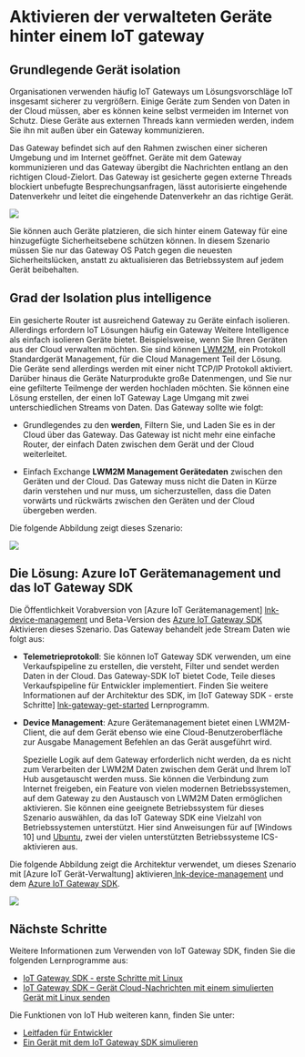<properties
 pageTitle="Aktivieren der verwalteten Geräte hinter ein Gateway IoT | Microsoft Azure"
 description="Anleitungen Thema über einen IoT Gateway erstellt, mit dem IoT Gateway SDK sowie Geräte von IoT Hub verwaltet werden."
 services="iot-hub"
 documentationCenter=""
 authors="chipalost"
 manager="timlt"
 editor=""/>

<tags
 ms.service="iot-hub"
 ms.devlang="na"
 ms.topic="article"
 ms.tgt_pltfrm="na"
 ms.workload="na"
 ms.date="04/29/2016"
 ms.author="cstreet"/>
 
# <a name="enable-managed-devices-behind-an-iot-gateway"></a>Aktivieren der verwalteten Geräte hinter einem IoT gateway

## <a name="basic-device-isolation"></a>Grundlegende Gerät isolation

Organisationen verwenden häufig IoT Gateways um Lösungsvorschläge IoT insgesamt sicherer zu vergrößern. Einige Geräte zum Senden von Daten in der Cloud müssen, aber es können keine selbst vermeiden im Internet von Schutz. Diese Geräte aus externen Threads kann vermieden werden, indem Sie ihn mit außen über ein Gateway kommunizieren.

Das Gateway befindet sich auf den Rahmen zwischen einer sicheren Umgebung und im Internet geöffnet. Geräte mit dem Gateway kommunizieren und das Gateway übergibt die Nachrichten entlang an den richtigen Cloud-Zielort. Das Gateway ist gesicherte gegen externe Threads blockiert unbefugte Besprechungsanfragen, lässt autorisierte eingehende Datenverkehr und leitet die eingehende Datenverkehr an das richtige Gerät.

![][1]

Sie können auch Geräte platzieren, die sich hinter einem Gateway für eine hinzugefügte Sicherheitsebene schützen können. In diesem Szenario müssen Sie nur das Gateway OS Patch gegen die neuesten Sicherheitslücken, anstatt zu aktualisieren das Betriebssystem auf jedem Gerät beibehalten.

## <a name="isolation-plus-intelligence"></a>Grad der Isolation plus intelligence

Ein gesicherte Router ist ausreichend Gateway zu Geräte einfach isolieren. Allerdings erfordern IoT Lösungen häufig ein Gateway Weitere Intelligence als einfach isolieren Geräte bietet. Beispielsweise, wenn Sie Ihren Geräten aus der Cloud verwalten möchten. Sie sind können [LWM2M](https://github.com/OpenMobileAlliance/OMA_LwM2M_for_Developers/wiki), ein Protokoll Standardgerät Management, für die Cloud Management Teil der Lösung. Die Geräte send allerdings werden mit einer nicht TCP/IP Protokoll aktiviert. Darüber hinaus die Geräte Naturprodukte große Datenmengen, und Sie nur eine gefilterte Teilmenge der werden hochladen möchten. Sie können eine Lösung erstellen, der einen IoT Gateway Lage Umgang mit zwei unterschiedlichen Streams von Daten. Das Gateway sollte wie folgt:

-   Grundlegendes zu den **werden**, Filtern Sie, und Laden Sie es in der Cloud über das Gateway. Das Gateway ist nicht mehr eine einfache Router, der einfach Daten zwischen dem Gerät und der Cloud weiterleitet.

-   Einfach Exchange **LWM2M Management Gerätedaten** zwischen den Geräten und der Cloud. Das Gateway muss nicht die Daten in Kürze darin verstehen und nur muss, um sicherzustellen, dass die Daten vorwärts und rückwärts zwischen den Geräten und der Cloud übergeben werden.

Die folgende Abbildung zeigt dieses Szenario:

![][2]

## <a name="the-solution-azure-iot-device-management-and-the-iot-gateway-sdk"></a>Die Lösung: Azure IoT Gerätemanagement und das IoT Gateway SDK 

Die Öffentlichkeit Vorabversion von [Azure IoT Gerätemanagement] [ lnk-device-management] und Beta-Version des [Azure IoT Gateway SDK] Aktivieren dieses Szenario. Das Gateway behandelt jede Stream Daten wie folgt aus:

-   **Telemetrieprotokoll**: Sie können IoT Gateway SDK verwenden, um eine Verkaufspipeline zu erstellen, die versteht, Filter und sendet werden Daten in der Cloud. Das Gateway-SDK IoT bietet Code, Teile dieses Verkaufspipeline für Entwickler implementiert. Finden Sie weitere Informationen auf der Architektur des SDK, im [IoT Gateway SDK - erste Schritte] [ lnk-gateway-get-started] Lernprogramm.

-   **Device Management**: Azure Gerätemanagement bietet einen LWM2M-Client, die auf dem Gerät ebenso wie eine Cloud-Benutzeroberfläche zur Ausgabe Management Befehlen an das Gerät ausgeführt wird.
    
    Spezielle Logik auf dem Gateway erforderlich nicht werden, da es nicht zum Verarbeiten der LWM2M Daten zwischen dem Gerät und Ihrem IoT Hub ausgetauscht werden muss. Sie können die Verbindung zum Internet freigeben, ein Feature von vielen modernen Betriebssystemen, auf dem Gateway zu den Austausch von LWM2M Daten ermöglichen aktivieren. Sie können eine geeignete Betriebssystem für dieses Szenario auswählen, da das IoT Gateway SDK eine Vielzahl von Betriebssystemen unterstützt. Hier sind Anweisungen für auf [Windows 10] und [Ubuntu], zwei der vielen unterstützten Betriebssysteme ICS-aktivieren aus.

Die folgende Abbildung zeigt die Architektur verwendet, um dieses Szenario mit [Azure IoT Gerät-Verwaltung] aktivieren[ lnk-device-management] und dem [Azure IoT Gateway SDK].

![][3]

## <a name="next-steps"></a>Nächste Schritte

Weitere Informationen zum Verwenden von IoT Gateway SDK, finden Sie die folgenden Lernprogramme aus:

- [IoT Gateway SDK - erste Schritte mit Linux][lnk-gateway-get-started]
- [IoT Gateway SDK – Gerät Cloud-Nachrichten mit einem simulierten Gerät mit Linux senden][lnk-gateway-simulated]

Die Funktionen von IoT Hub weiteren kann, finden Sie unter:

- [Leitfaden für Entwickler][lnk-devguide]
- [Ein Gerät mit dem IoT Gateway SDK simulieren][lnk-gateway-simulated]

<!-- Images and links -->
[1]: media/iot-hub-gateway-device-management/overview.png
[2]: media/iot-hub-gateway-device-management/manage.png
[Azure IoT Gateway SDK]: https://github.com/Azure/azure-iot-gateway-sdk/
[Windows-10]: http://windows.microsoft.com/en-us/windows/using-internet-connection-sharing#1TC=windows-7
[Ubuntu]: https://help.ubuntu.com/community/Internet/ConnectionSharing
[3]: media/iot-hub-gateway-device-management/manage_2.png
[lnk-gateway-get-started]: iot-hub-linux-gateway-sdk-get-started.md
[lnk-gateway-simulated]: iot-hub-linux-gateway-sdk-simulated-device.md
[lnk-device-management]: iot-hub-device-management-overview.md

[lnk-devguide]: iot-hub-devguide.md